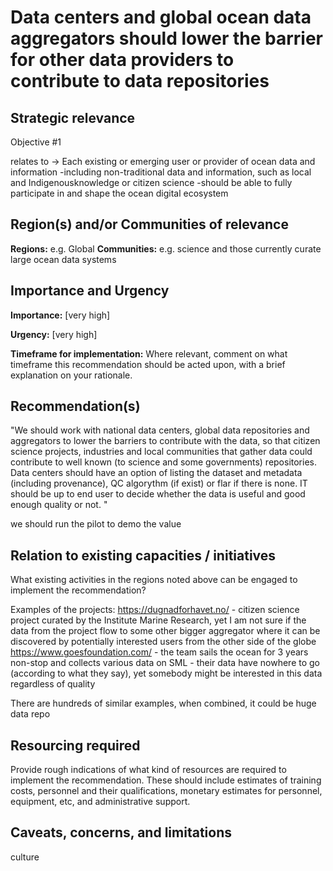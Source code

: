 # Data centers and global ocean data aggregators should lower the barrier for other data providers to contribute to data repositories

## Strategic relevance

Objective #1

relates to -> Each existing or emerging user or provider of ocean data and information -including non-traditional data and information, such as local and Indigenousknowledge or citizen science -should be able to fully participate in and shape the ocean digital ecosystem

## Region(s) and/or Communities of relevance

**Regions:** e.g. Global
**Communities:** e.g. science and those currently curate large ocean data systems

## Importance and Urgency

**Importance:** [very high]

**Urgency:** [very high]

**Timeframe for implementation:** Where relevant, comment on what timeframe this recommendation should be acted upon, with a brief explanation on your rationale.

## Recommendation(s)

"We should work with national data centers, global data repositories and aggregators to lower the barriers to contribute with the data, so that citizen science projects, industries and local communities that gather data could contribute to well known (to science and some governments) repositories.
Data centers should have an option of listing the dataset and metadata (including provenance), QC algorythm (if exist) or flar if there is none. IT should be up to end user to decide whether the data is useful and good enough quality or not.
"

we should run the pilot to demo the value

## Relation to existing capacities / initiatives

What existing activities in the regions noted above can be engaged to implement the recommendation?

Examples of the projects:
https://dugnadforhavet.no/ - citizen science project curated by the Institute Marine Research, yet I am not sure if the data from the project flow to some other bigger aggregator where it can be discovered by potentially interested users from the other side of the globe
https://www.goesfoundation.com/ - the team sails the ocean for 3 years non-stop and collects various data on SML - their data have nowhere to go (according to what they say), yet somebody might be interested in this data regardless of quality

There are hundreds of similar examples, when combined, it could be huge data repo


## Resourcing required

Provide rough indications of what kind of resources are required to implement the recommendation. 
These should include estimates of training costs, personnel and their qualifications, monetary estimates for personnel, equipment, etc, and administrative support. 

## Caveats, concerns, and limitations 

culture
